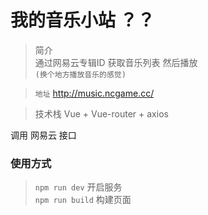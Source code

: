 # 我的音乐小站 ？？

> 简介  <br/> 通过网易云专辑ID 获取音乐列表 然后播放 <br/> `(换个地方播放音乐的感觉)`

> `地址` http://music.ncgame.cc/

> 技术栈 Vue + Vue-router + axios

调用 网易云 接口

### 使用方式

> `npm run dev` 开启服务  
> `npm run build` 构建页面


